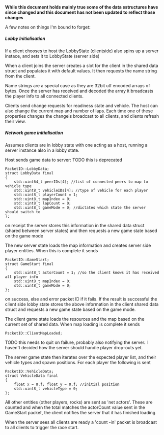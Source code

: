 **While this document holds mainly true some of the  data sstructures have since changed and this document has not been updated to reflect those changes**

A few notes on things I'm bound to forget:

##### Lobby Initialisation
If a client chooses to host the LobbyState (clientside) also spins up a server instace, and sets it to LobbyState (server side)

When a client joins the server creates a slot for the client in the shared data struct and populates it with default values. It then requests the name string from the client.

Name strings are a special case as they are 32bit utf encoded arrays of bytes. Once the server has received and decoded the array it broadcasts the player info to all connected clients.

Clients send change requests for readiness state and vehicle. The host can also change the current map and number of laps. Each time one of these properties changes the changeis broadcast to all clients, and clients refresh their view.

##### Network game initialisation
Assumes clients are in lobby state with one acting as a host, running a server instance also in a lobby state.

Host sends game data to server: TODO this is deprecated

    PacketID::LobbyData;
    struct LobbyData final
    {
        std::uint64_t peerIDs[4]; //list of connected peers to map to vehicle type
        std::uint8_t vehicleIDs[4]; //type of vehicle for each player
        std::uint8_t playerCount = 1;
        std::uint8_t mapIndex = 0;
        std::uint8_t lapCount = 0;
        std::uint8_t gameMode = 0; //dictates which state the server should switch to
    }; 

on receipt the server stores this information in the shared data struct (shared between server states) and then requests a new game state based on the game mode

The new server state loads the map information and creates server side player entities. When this is complete it sends

    PacketID::GameStart;
    struct GameStart final
    {
        std::uint8_t actorCount = 1; //so the client knows it has received all player info
        std::uint8_t mapIndex = 0;
        std::uint8_t gameMode = 0;
    };

on success, else and error packet ID if it fails. If the result is successful the client side lobby state stores the above information in the client shared data struct and requests a new game state based on the game mode.

The client game state loads the resources and the map based on the current set of shared data. When map loading is complete it sends

    PscketID::ClientMapLoaded;

TODO this needs to quit on failure, probably also notifying the server. I haven't decided how the server should handle player drop-outs yet.

The server game state then iterates over the expected player list, and their vehicle types and spawn positions. For each player the following is sent

    PacketID::VehicleData;
    struct VehicleData final
    {
        float x = 0.f; float y = 0.f; //initial position
        std::uint8_t vehicleType = 0;
    };

All other entities (other players, rocks) are sent as 'net actors'. These are counted and when the total matches the actorCount value sent in the GameStart packet, the client notifies the server that it has finished loading.

When the server sees all clients are ready a 'count -in' packet is broadcast to all clients to trigger the race start.
